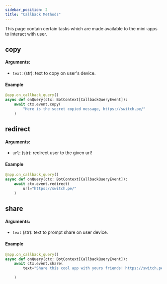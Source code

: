 ```yaml
---
sidebar_position: 2
title: "Callback Methods"
---
```

This page contain certain tasks which are made available to the mini-apps to interact with user.

## copy
#### Arguments:
- `text`: (str): text to copy on user's device.

#### Example
```python
@app.on_callback_query()
async def onQuery(ctx: BotContext[CallbackQueryEvent]):
    await ctx.event.copy(
        "Here is the secret copied message, https://switch.pe/"
    )
```

## redirect
#### Arguments:
- `url`: (str): redirect user to the given url!

#### Example
```python
@app.on_callback_query()
async def onQuery(ctx: BotContext[CallbackQueryEvent]):
    await ctx.event.redirect(
        url="https://switch.pe/"
    )
```

## share
#### Arguments:
- `text` (str): text to prompt share on user device.
#### Example
```python
@app.on_callback_query()
async def onQuery(ctx: BotContext[CallbackQueryEvent]):
    await ctx.event.share(
        text="Share this cool app with yours friends! https://switch.pe/"
        
    )
```